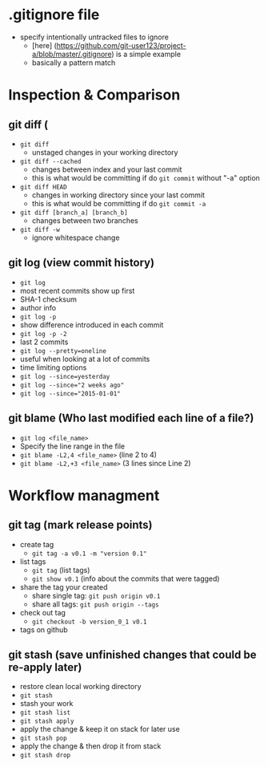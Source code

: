 # .gitignore file
 + specify intentionally untracked files to ignore
   + [here] (https://github.com/git-user123/project-a/blob/master/.gitignore) is a simple example 
   + basically a pattern match

# Inspection & Comparison 
## git diff (
 + ```git diff```
   + unstaged changes in your working directory
 + ```git diff --cached```
   + changes between index and your last commit
   + this is what would be committing if do ```git commit``` without "-a" option
 + ```git diff HEAD```
   + changes in working directory since your last commit
   + this is what would be committing if do ```git commit -a```
 + ```git diff [branch_a] [branch_b]```
   + changes between two branches
 + ```git diff -w```
   + ignore whitespace change

## git log (view commit history)
 + ```git log```
  + most recent commits show up first
  + SHA-1 checksum
  + author info
 + ```git log -p```
  + show difference introduced in each commit
 + ```git log -p -2``` 
  + last 2 commits
 + ```git log --pretty=oneline``` 
  + useful when looking at a lot of commits
 + time limiting options
  + ```git log --since=yesterday```
  + ```git log --since="2 weeks ago"```
  + ```git log --since="2015-01-01"```

## git blame (Who last modified each line of a file?)
 + ```git log <file_name>```
 + Specify the line range in the file
  + ```git blame -L2,4 <file_name>```  (line 2 to 4)
  + ```git blame -L2,+3 <file_name>``` (3 lines since Line 2)

# Workflow managment
## git tag (mark release points)
+ create tag
  + ```git tag -a v0.1 -m "version 0.1"```
+ list tags
  + ```git tag``` (list tags)
  + ```git show v0.1``` (info about the commits that were tagged)
+ share the tag your created
  + share single tag: ```git push origin v0.1```
  + share all tags: ```git push origin --tags```
+ check out tag
  + ```git checkout -b version_0_1 v0.1```
+ tags on github

## git stash (save unfinished changes that could be re-apply later)
 + restore clean local working directory
 + ```git stash```
  + stash your work
 + ```git stash list```
 + ```git stash apply```
  + apply the change & keep it on stack for later use
 + ```git stash pop```
  + apply the change & then drop it from stack
 + ```git stash drop```
